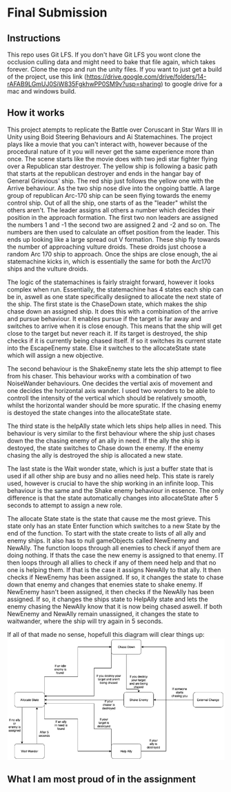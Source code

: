 # Final Submission
## Instructions
This repo uses Git LFS. If you don't have Git LFS you wont clone the occlusion culling data and might need to bake that file again, which takes forever. Clone the repo and run the unity files. If you want to just get a build of the project, use this link (https://drive.google.com/drive/folders/14-rAFAB9LGmUJ0SiW835FgkhwPP0SM9v?usp=sharing) to google drive for a mac and windows build.
## How it works
This project atempts to replicate the Battle over Coruscant in Star Wars III in Unity using Boid Steering Behaviours and Ai Statemachines. The project plays like a movie that you can't interact with, however because of the procedural nature of it you will never get the same experience more than once. The scene starts like the movie does with two jedi star fighter flying over a Republican star destroyer. The yellow ship is following a basic path that starts at the republican destroyer and ends in the hangar bay of General Grievious' ship. The red ship just follows the yellow one with the Arrive behaviour. As the two ship nose dive into the ongoing battle. A large group of republican Arc-170 ship can be seen flying towards the enemy control ship. Out of all the ship, one starts of as the "leader" whilst the others aren't. The leader assigns all others a number which decides their position in the approach formation. The first two non leaders are assigned the numbers 1 and -1 the second two are assigned 2 and -2 and so on. The numbers are then used to calculate an offset position from the leader. This ends up looking like a large spread out V formation. These ship fly towards the number of approaching vulture droids. These droids just choose a random Arc 170 ship to approach. Once the ships are close enough, the ai statemachine kicks in, which is essentially the same for both the Arc170 ships and the vulture droids.

The logic of the statemachines is fairly straight forward, however it looks complex when run. Essentially, the statemachine has 4 states each ship can be in, aswell as one state specifically desiigned to allocate the next state of the ship. The first state is the ChaseDown state, which makes the ship chase down an assigned ship. It does this with a combination of the arrive and pursue behaviour. It enables pursue if the target is far away and switches to arrive when it is close enough. This means that the ship will get close to the target but never reach it. If its target is destroyed, the ship checks if it is currently being chased itself. If so it switches its current state into the EscapeEnemy state. Else it switches to the allocateState state which will assign a new objective.

The second behaviour is the ShakeEnemy state lets the ship attempt to flee from his chaser. This behaviour works with a combination of two NoiseWander behaviours. One decides the vertial axis of movement and one decides the horizontal axis wander. I used two wonders to be able to controll the intensity of the vertical which should be relatively smooth, whilst the horizontal wander should be more spuratic. If the chasing enemy is destoyed the state changes into the allocateState state.

The third state is the helpAlly state which lets ships help allies in need. This behaviour is very similar to the first behaviour where the ship just chases down the the chasing enemy of an ally in need. If the ally the ship is destoyed, the state switches to Chase down the enemy. If the enemy chasing the ally is destroyed the ship is allocated a new state.

The last state is the Wait wonder state, which is just a buffer state that is used if all other ship are busy and no allies need help. This state is rarely used, however is crucial to have the ship working in an infinite loop. This behaviour is the same and the Shake enemy behaviour in essence. The only difference is that the state automatically changes into allocateState after 5 seconds to attempt to assign a new role.

The allocate State state is the state that cause me the most grieve. This state only has an state Enter function which switches to a new State by the end of the function. To start with the state create to lists of all ally and enemy ships. It also has to null gameObjects called NewEnemy and NewAlly. The function loops through all enemies to check if anyof them are doing nothing. If thats the case the new enemy is assigned to that enemy. IT then loops through all allies to check if any of them need help and that no one is helping them. If that is the case it assigns NewAlly to that ally. It then checks if NewEnemy has been assigned. If so, it changes the state to chase down that enemy and changes that enemies state to shake enemy. If NewEnemy hasn't been assigned, it then checks if the NewAlly has been assigned. If so, it changes the ships state to HelpAlly state and lets the enemy chasing the NewAlly know that it is now being chased aswell. If both NewEnemy and NewAlly remain unassigned, it changes the state to waitwander, where the ship will try again in 5 seconds.

If all of that made no sense, hopefull this diagram will clear things up:
<img src="Pictures/StateMachine_Diagram.png">
## What I am most proud of in the assignment

